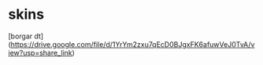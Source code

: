 # skins
[borgar dt] (https://drive.google.com/file/d/1YrYm2zxu7qEcD0BJgxFK6afuwVeJ0TvA/view?usp=share_link)
